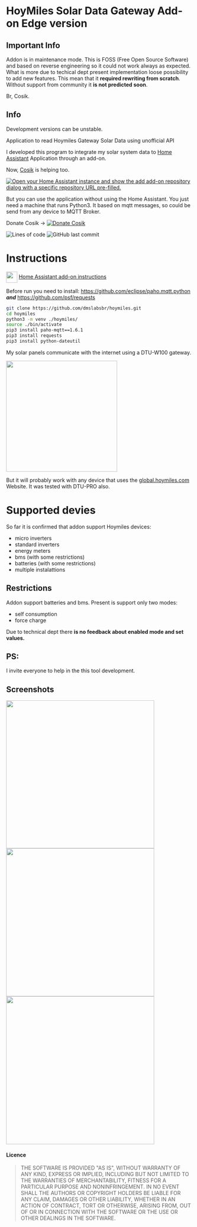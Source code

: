 # HoyMiles Solar Data Gateway Add-on Edge version

## Important Info

Addon is in maintenance mode. This is FOSS (Free Open Source Software) and based on reverse engineering so it could not work always as expected. What is more due to techical dept present implementation loose possibility to add new features. This mean that it **required rewriting from scratch**. Without support from community it **is not predicted soon**.

Br,
Cosik.

## Info

Development versions can be unstable.

Application to read Hoymiles Gateway Solar Data using unofficial API

I developed this program to integrate my solar system data to [Home Assistant](https://www.home-assistant.io/) Application through an add-on.

Now, [Cosik](https://github.com/Cosik) is helping too.

[![Open your Home Assistant instance and show the add add-on repository dialog with a specific repository URL pre-filled.](https://my.home-assistant.io/badges/supervisor_add_addon_repository.svg)](https://my.home-assistant.io/redirect/supervisor_add_addon_repository/?repository_url=https%3A%2F%2Fgithub.com%2Fdmslabsbr%2Fhoymiles)

But you can use the application without using the Home Assistant. You just need a machine that runs Python3. It based on mqtt messages, so could be send from any device to MQTT Broker.

Donate Cosik ->
[![Donate Cosik](https://img.shields.io/badge/Donate-PayPal-green.svg)](paypal.me/cosik3d)

<img alt="Lines of code" src="https://img.shields.io/tokei/lines/github/dmslabsbr/hoymiles">
<img alt="GitHub last commit" src="https://img.shields.io/github/last-commit/dmslabsbr/hoymiles">

# Instructions

<img align="center" src="https://github.com/dmslabsbr/smsUps/raw/master/hass.io.png" alt="" width="30" /> [Home Assistant add-on instructions](DOCS.md)

Before run you need to install:
https://github.com/eclipse/paho.mqtt.python **_and_**
https://github.com/psf/requests

```bash
git clone https://github.com/dmslabsbr/hoymiles.git
cd hoymiles
python3 -m venv ./hoymiles/
source ./bin/activate
pip3 install paho-mqtt==1.6.1
pip3 install requests
pip3 install python-dateutil
```

My solar panels communicate with the internet using a DTU-W100 gateway.

<img src="https://github.com/dmslabsbr/hoymiles/raw/master/img/icon.png" alt="" width="300" />

But it will probably work with any device that uses the [global.hoymiles.com](https://global.hoymiles.com/) Website. It was tested with DTU-PRO also.

# Supported devies

So far it is confirmed that addon support Hoymiles devices:

- micro inverters
- standard inverters
- energy meters
- bms (with some restrictions)
- batteries (with some restrictions)
- multiple instalattions

## Restrictions

Addon support batteries and bms. Present is support only two modes:

- self consumption
- force charge

Due to technical dept there **is no feedback about enabled mode and set values.**

## PS:

I invite everyone to help in the this tool development.

## Screenshots

<img src="https://github.com/dmslabsbr/hoymiles/blob/master/edge/img/Hass1.png?raw=true" alt="" width="400" />

<img src="https://github.com/dmslabsbr/hoymiles/blob/master/edge/img/Hass2.png?raw=true" alt="" width="400" />

<img src="https://github.com/dmslabsbr/hoymiles/blob/master/edge/img/Hass3.png?raw=true" alt="" width="400" />

#### Licence

> THE SOFTWARE IS PROVIDED "AS IS", WITHOUT WARRANTY OF ANY KIND, EXPRESS OR IMPLIED, INCLUDING BUT NOT LIMITED TO THE WARRANTIES OF MERCHANTABILITY, FITNESS FOR A PARTICULAR PURPOSE AND NONINFRINGEMENT. IN NO EVENT SHALL THE AUTHORS OR COPYRIGHT HOLDERS BE LIABLE FOR ANY CLAIM, DAMAGES OR OTHER LIABILITY, WHETHER IN AN ACTION OF CONTRACT, TORT OR OTHERWISE, ARISING FROM, OUT OF OR IN CONNECTION WITH THE SOFTWARE OR THE USE OR OTHER DEALINGS IN THE SOFTWARE.
